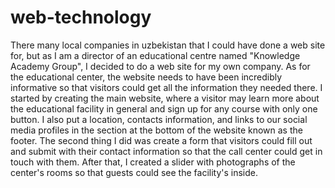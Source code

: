 # web-technology
  There many local companies in uzbekistan that I could have done a web site for, but as I am a director of an educational centre named "Knowledge Academy Group", I decided to do a web site for my own company. As for the educational center, the website needs to have been incredibly informative so that visitors could get all the information they needed there. I started by creating the main website, where a visitor may learn more about the educational facility in general and sign up for any course with only one button. I also put a location, contacts information, and links to our social media profiles in the section at the bottom of the website known as the footer. The second thing I did was create a form that visitors could fill out and submit with their contact information so that the call center could get in touch with them. After that, I created a slider with photographs of the center's rooms so that guests could see the facility's inside.
